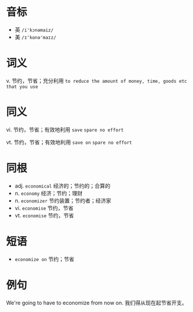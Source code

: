 # 音标

- 英 `/i'kɔnəmaiz/`
- 美 `/ɪ'kɑnə'maɪz/`

# 词义

v. 节约，节省；充分利用
`to reduce the amount of money, time, goods etc that you use`

# 同义

vi. 节约，节省；有效地利用
`save` `spare no effort`

vt. 节约，节省；有效地利用
`save on` `spare no effort`

# 同根

- adj. `economical` 经济的；节约的；合算的
- n. `economy` 经济；节约；理财
- n. `economizer` 节约装置；节约者；经济家
- vi. `economise` 节约，节省
- vt. `economise` 节约，节省

# 短语

- `economize on` 节约；节省

# 例句

We're going to have to economize from now on.
我们得从现在起节省开支。


